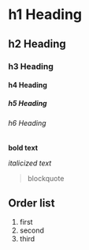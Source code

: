 # h1 Heading
## h2 Heading
### h3 Heading
#### h4 Heading
##### h5 Heading
###### h6 Heading

**bold text**

*italicized text*

> blockquote

## Order list
1. first
2. second
3. third
